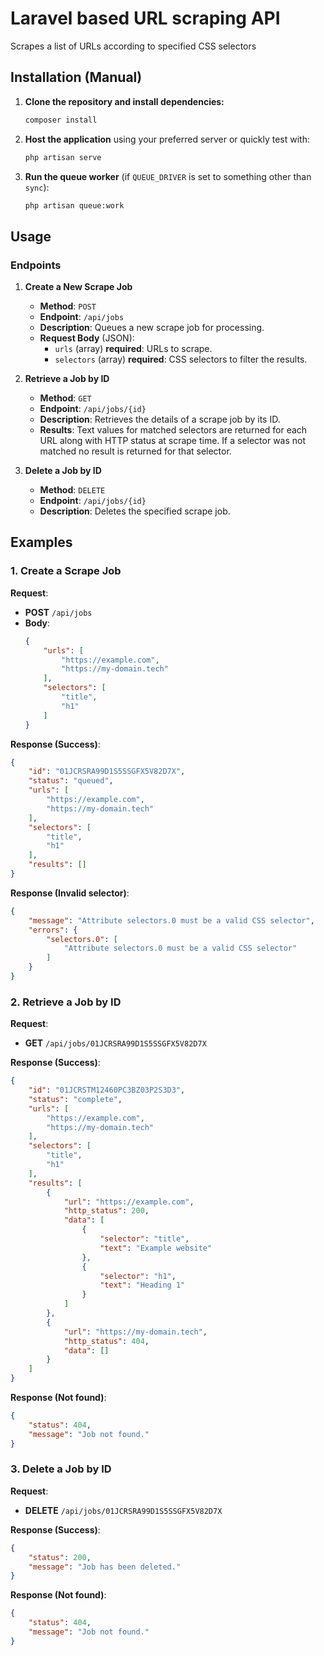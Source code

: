 # Laravel based URL scraping API

Scrapes a list of URLs according to specified CSS selectors

## Installation (Manual)

1. **Clone the repository and install dependencies:**
   ```bash
   composer install
   ```

2. **Host the application** using your preferred server or quickly test with:
   ```bash
   php artisan serve
   ```

3. **Run the queue worker** (if `QUEUE_DRIVER` is set to something other than `sync`):
   ```bash
   php artisan queue:work
   ```

## Usage

### Endpoints

1. **Create a New Scrape Job**
    - **Method**: `POST`
    - **Endpoint**: `/api/jobs`
    - **Description**: Queues a new scrape job for processing.
    - **Request Body** (JSON):
        - `urls` (array) **required**: URLs to scrape.
        - `selectors` (array) **required**: CSS selectors to filter the results.


2. **Retrieve a Job by ID**
    - **Method**: `GET`
    - **Endpoint**: `/api/jobs/{id}`
    - **Description**: Retrieves the details of a scrape job by its ID.
    - **Results**: Text values for matched selectors are returned for each URL along with HTTP status at scrape time. If a selector was not matched no result is returned for that selector.


3. **Delete a Job by ID**
    - **Method**: `DELETE`
    - **Endpoint**: `/api/jobs/{id}`
    - **Description**: Deletes the specified scrape job.

## Examples

### 1. **Create a Scrape Job**

**Request**:
- **POST** `/api/jobs`
- **Body**:
   ```json
   {
       "urls": [
           "https://example.com",
           "https://my-domain.tech"
       ],
       "selectors": [
           "title",
           "h1"
       ]
   }
   ```

**Response (Success)**:
```json
{
    "id": "01JCRSRA99D1S5SSGFX5V82D7X",
    "status": "queued",
    "urls": [
        "https://example.com",
        "https://my-domain.tech"
    ],
    "selectors": [
        "title",
        "h1"
    ],
    "results": []
}
```

**Response (Invalid selector)**:

```json
{
    "message": "Attribute selectors.0 must be a valid CSS selector",
    "errors": {
        "selectors.0": [
            "Attribute selectors.0 must be a valid CSS selector"
        ]
    }
}
```

### 2. **Retrieve a Job by ID**

**Request**:
- **GET** `/api/jobs/01JCRSRA99D1S5SSGFX5V82D7X`

**Response (Success)**:
```json
{
    "id": "01JCRSTM12460PC3BZ03P2S3D3",
    "status": "complete",
    "urls": [
        "https://example.com",
        "https://my-domain.tech"
    ],
    "selectors": [
        "title",
        "h1"
    ],
    "results": [
        {
            "url": "https://example.com",
            "http_status": 200,
            "data": [
                {
                    "selector": "title",
                    "text": "Example website"
                },
                {
                    "selector": "h1",
                    "text": "Heading 1"
                }
            ]
        },
        {
            "url": "https://my-domain.tech",
            "http_status": 404,
            "data": []
        }
    ]
}
```

**Response (Not found)**:

```json
{
    "status": 404,
    "message": "Job not found."
}
```

### 3. **Delete a Job by ID**

**Request**:
- **DELETE** `/api/jobs/01JCRSRA99D1S5SSGFX5V82D7X`

**Response (Success)**:
```json
{
    "status": 200,
    "message": "Job has been deleted."
}
```

**Response (Not found)**:

```json
{
    "status": 404,
    "message": "Job not found."
}
```
